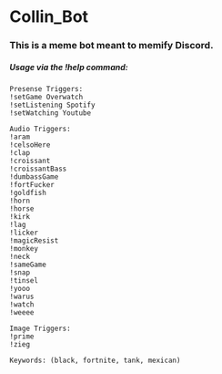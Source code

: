 # Collin_Bot
### This is a meme bot meant to memify Discord.

##### Usage via the !help command:

```
Presense Triggers:
!setGame Overwatch
!setListening Spotify
!setWatching Youtube

Audio Triggers:
!aram
!celsoHere
!clap
!croissant
!croissantBass
!dumbassGame
!fortFucker
!goldfish
!horn
!horse
!kirk
!lag
!licker
!magicResist
!monkey
!neck
!sameGame
!snap
!tinsel
!yooo
!warus
!watch
!weeee

Image Triggers:
!prime
!zieg

Keywords: (black, fortnite, tank, mexican)
```
